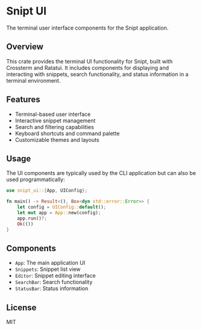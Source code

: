 # Snipt UI

The terminal user interface components for the Snipt application.

## Overview

This crate provides the terminal UI functionality for Snipt, built with Crossterm and Ratatui. It includes components for displaying and interacting with snippets, search functionality, and status information in a terminal environment.

## Features

- Terminal-based user interface
- Interactive snippet management
- Search and filtering capabilities
- Keyboard shortcuts and command palette
- Customizable themes and layouts

## Usage

The UI components are typically used by the CLI application but can also be used programmatically:

```rust
use snipt_ui::{App, UIConfig};

fn main() -> Result<(), Box<dyn std::error::Error>> {
    let config = UIConfig::default();
    let mut app = App::new(config);
    app.run()?;
    Ok(())
}
```

## Components

- `App`: The main application UI
- `Snippets`: Snippet list view
- `Editor`: Snippet editing interface
- `SearchBar`: Search functionality
- `StatusBar`: Status information

## License

MIT 
